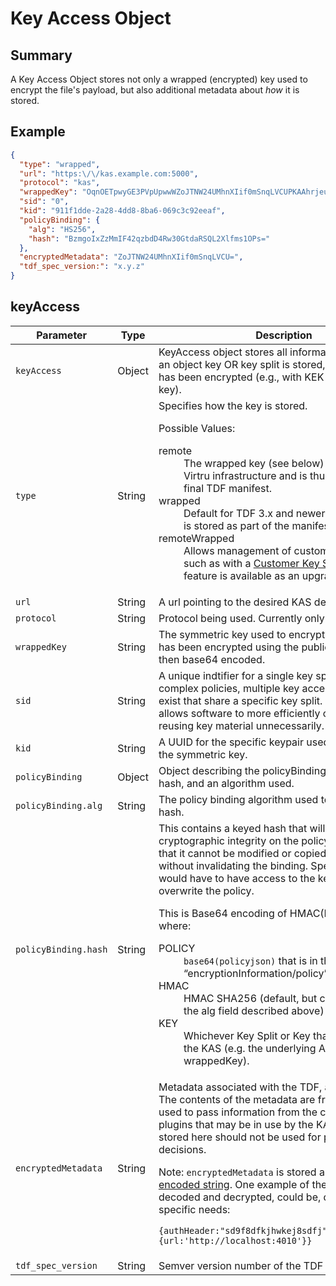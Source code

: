 # Key Access Object

## Summary
A Key Access Object stores not only a wrapped (encrypted) key used to encrypt the file's payload,  but also additional metadata about _how_ it is stored.

## Example

```json
{
  "type": "wrapped",
  "url": "https:\/\/kas.example.com:5000",
  "protocol": "kas",
  "wrappedKey": "OqnOETpwyGE3PVpUpwwWZoJTNW24UMhnXIif0mSnqLVCUPKAAhrjeue11uAXWpb9sD7ZDsmrc9ylmnSKP9vWel8ST68tv6PeVO+CPYUND7cqG2NhUHCLv5Ouys3Klurykvy8\/O3cCLDYl6RDISosxFKqnd7LYD7VnxsYqUns4AW5\/odXJrwIhNO3szZV0JgoBXs+U9bul4tSGNxmYuPOj0RE0HEX5yF5lWlt2vHNCqPlmSBV6+jePf7tOBBsqDq35GxCSHhFZhqCgA3MvnBLmKzVPArtJ1lqg3WUdnWV+o6BUzhDpOIyXzeKn4cK2mCxOXGMP2ck2C1a0sECyB82uw==",
  "sid": "0",
  "kid": "911f1dde-2a28-4dd8-8ba6-069c3c92eeaf",  
  "policyBinding": {
    "alg": "HS256",
    "hash": "BzmgoIxZzMmIF42qzbdD4Rw30GtdaRSQL2Xlfms1OPs="
  },
  "encryptedMetadata": "ZoJTNW24UMhnXIif0mSnqLVCU=",
  "tdf_spec_version:": "x.y.z"
}
```


## keyAccess

| Parameter            |Type| Description                                                                                                                                                                                                                                                                                                                                                                                                                                                                                                                                                                                                                                                                   | Required? |
|----------------------|---|-------------------------------------------------------------------------------------------------------------------------------------------------------------------------------------------------------------------------------------------------------------------------------------------------------------------------------------------------------------------------------------------------------------------------------------------------------------------------------------------------------------------------------------------------------------------------------------------------------------------------------------------------------------------------------|-----------|
| `keyAccess`          |Object| KeyAccess object stores all information about how an object key OR key split is stored, and if / how it has been encrypted (e.g., with KEK or pub wrapping key).                                                                                                                                                                                                                                                                                                                                                                                                                                                                                                              | Yes       |
| `type`               |String| Specifies how the key is stored.<p>Possible Values: <dl><dt>remote</dt><dd>The wrapped key (see below) is stored using Virtru infrastructure and is thus not part of the final TDF manifest.</dd><dt>wrapped</dt><dd>Default for TDF 3.x and newer, the wrapped key is stored as part of the manifest.</dd><dt>remoteWrapped</dt><dd>Allows management of customer hosted keys, such as with a [Customer Key Server](https://www.virtru.com/faq/virtru-customer-key-server/). This feature is available as an upgrade path.</dd></dl>                                                                                                                                         | Yes       |
| `url`                |String| A url pointing to the desired KAS deployment                                                                                                                                                                                                                                                                                                                                                                                                                                                                                                                                                                                                                                  | Yes       |
| `protocol`           |String| Protocol being used. Currently only `kas` is supported                                                                                                                                                                                                                                                                                                                                                                                                                                                                                                                                                                                                                        | Yes       |
| `wrappedKey`         |String| The symmetric key used to encrypt the payload. It has been encrypted using the public key of the KAS, then base64 encoded.                                                                                                                                                                                                                                                                                                                                                                                                                                                                                                                                                    | Yes       |
| `sid`                |String| A unique indtifier for a single key split. In some complex policies, multiple key access objects may exist that share a specific key split. Using a splitId allows software to more efficiently operate by not reusing key material unnecessarily.                                                                                                                                                                                                                                                                                                                                                                                                                            | No        | 
| `kid`                |String| A UUID for the specific keypair used for wrapping the symmetric key.                                                                                                                                                                                                                                                                                                                                                                                                                                                                                                                                                                                                          | No        |
 | `policyBinding`      |Object| Object describing the policyBinding. Contains a hash, and an algorithm used.                                                                                                                                                                                                                                                                                                                                                                                                                                                                                                                                                                                                  | Yes       |
 | `policyBinding.alg`  |String| The policy binding algorithm used to generate the hash.                                                                                                                                                                                                                                                                                                                                                                                                                                                                                                                                                                                                                       | Yes       |
 | `policyBinding.hash` |String| This contains a keyed hash that will provide cryptographic integrity on the policy object, such that it cannot be modified or copied to another TDF, without invalidating the binding. Specifically, you would have to have access to the key in order to overwrite the policy. <p>This is Base64 encoding of HMAC(POLICY,KEY), where: <dl><dt>POLICY</dt><dd>`base64(policyjson)` that is in the “encryptionInformation/policy”</dd><dt>HMAC</dt><dd>HMAC SHA256 (default, but can be specified in the alg field described above)</dd><dt>KEY</dt><dd>Whichever Key Split or Key that is available to the KAS (e.g. the underlying AES 256 key in the wrappedKey).</dd></dl> | Yes       |
 | `encryptedMetadata`  |String| Metadata associated with the TDF, and the request. The contents of the metadata are freeform, and are used to pass information from the client, and any plugins that may be in use by the KAS. The metadata stored here should not be used for primary access decisions. <p>Note: `encryptedMetadata` is stored as [a base64-encoded string](https://en.wikipedia.org/wiki/Base64#Base64_table). One example of the metadata, decoded and decrypted, could be, depending on specific needs:<p><code>{authHeader:"sd9f8dfkjhwkej8sdfj",connectOptions:{url:'http://localhost:4010'}}</code>                                                                                    | Yes       |
 | `tdf_spec_version`   |String| Semver version number of the TDF spec.                                                                                                                                                                                                                                                                                                                                                                                                                                                                                                                                                                                                                                        | No        |

[comment]: <> (FIXME: description formatting)
